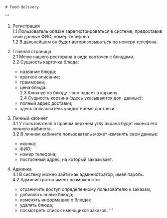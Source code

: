     # Food-delivery

'''
1. Регистрация  
   1.1 Пользователь обязан зарегистрироваться в системе, предоставив свои данные ФИО, номер телефона.  
   1.2 В дальнейшем он будет авторизовываться по номеру телефона.  

2. Главная страница  
   2.1 Меню нашего ресторана в виде карточек с блюдами.  
   2.2 Сущность карточка блюда:  
     - название блюда;
     - краткое описание;
     - граммовки;
     - цена блюда.  
   2.3 Кликнув по блюду - оно падает в корзину.  
   2.4 Сущность корзина (здесь указываются доп. данные):  
     - полный адрес доставки;
     - здесь пользователь увидит время доставки.  

3. Личный кабинет  
   3.1 У пользователя в правом верхнем углу экрана будет иконка его личного кабинета.   
   3.2 В личном кабинете пользователь может изменять свои данные:  
     - иконка;
     - ФИО;
     - номер телефона;
     - постоянный адрес, на который заказывает.  

4. Админка  
   4.1 В систему можно зайти как администратор, имея пароль.  
   4.2 Администратор имеет возможности:  
    - ограничить доступ определенному пользователю к заказам;
    - добавлять новые блюда;
    - изменять информацию о блюдах
    - удалять блюда;
    - посмотреть список имеющихся заказов.
'''
